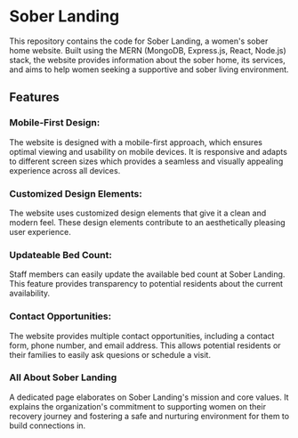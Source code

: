 # Sober Landing
This repository contains the code for Sober Landing, a women's sober home website. Built using the MERN (MongoDB, Express.js, React, Node.js) stack, the website provides information about the sober home, its services, and aims to help women seeking a supportive and sober living environment.

## Features

### Mobile-First Design:
The website is designed with a mobile-first approach, which ensures optimal viewing and usability on mobile devices. It is responsive and adapts to different screen sizes which provides a seamless and visually appealing experience across all devices.

### Customized Design Elements: 
The website uses customized design elements that give it a clean and modern feel. These design elements contribute to an aesthetically pleasing user experience.

### Updateable Bed Count: 
Staff members can easily update the available bed count at Sober Landing. This feature provides transparency to potential residents about the current availability.

### Contact Opportunities: 
The website provides multiple contact opportunities, including a contact form, phone number, and email address. This allows potential residents or their families to easily ask quesions or schedule a visit.

### All About Sober Landing
A dedicated page elaborates on Sober Landing's mission and core values. It explains the organization's commitment to supporting women on their recovery journey and fostering a safe and nurturing environment for them to build connections in.
